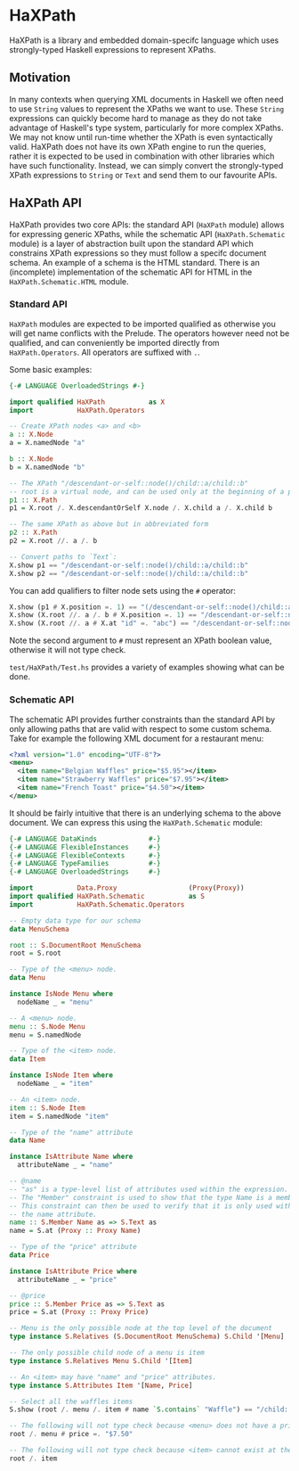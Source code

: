 # HaXPath
HaXPath is a library and embedded domain-specifc language which uses strongly-typed Haskell expressions to represent
XPaths.

## Motivation
In many contexts when querying XML documents in Haskell we often need to use `String` values to represent the
XPaths we want to use. These `String` expressions can quickly become hard to manage as they do not take advantage of
Haskell's type system, particularly for more complex XPaths. We may not know until run-time whether the XPath is even
syntactically valid. HaXPath does not have its own XPath engine to run the queries, rather it is expected to be used
in combination with other libraries which have such functionality. Instead, we can simply convert the strongly-typed
XPath expressions to `String` or `Text` and send them to our favourite APIs.

## HaXPath API
HaXPath provides two core APIs: the standard API (`HaXPath` module) allows for expressing generic XPaths, while
the schematic API (`HaXPath.Schematic` module) is a layer of abstraction built upon the standard API which constrains
XPath expressions so they must follow a specifc document schema. An example of a schema is the HTML standard. There is
an (incomplete) implementation of the schematic API for HTML in the `HaXPath.Schematic.HTML` module.

### Standard API
`HaXPath` modules are expected to be imported qualified as otherwise you will get name conflicts with the Prelude. The
operators however need not be qualified, and can conveniently be imported directly from `HaXPath.Operators`. All
operators are suffixed with `.`.

Some basic examples:

```haskell
{-# LANGUAGE OverloadedStrings #-}

import qualified HaXPath           as X
import           HaXPath.Operators

-- Create XPath nodes <a> and <b>
a :: X.Node
a = X.namedNode "a"

b :: X.Node
b = X.namedNode "b"

-- The XPath "/descendant-or-self::node()/child::a/child::b"
-- root is a virtual node, and can be used only at the beginning of a path to indicate it is an absolute path
p1 :: X.Path
p1 = X.root /. X.descendantOrSelf X.node /. X.child a /. X.child b

-- The same XPath as above but in abbreviated form
p2 :: X.Path
p2 = X.root //. a /. b

-- Convert paths to `Text`:
X.show p1 == "/descendant-or-self::node()/child::a/child::b"
X.show p2 == "/descendant-or-self::node()/child::a/child::b"
```

You can add qualifiers to filter node sets using the `#` operator:

```haskell
X.show (p1 # X.position =. 1) == "(/descendant-or-self::node()/child::a/child::b)[position() = 1]"
X.show (X.root //. a /. b # X.position =. 1) == "/descendant-or-self::node()/child::a/child::b[position() = 1]"
X.show (X.root //. a # X.at "id" =. "abc") == "/descendant-or-self::node()/child::a[@id = 'abc']"
```

Note the second argument to `#` must represent an XPath boolean value, otherwise it will not type check.

`test/HaXPath/Test.hs` provides a variety of examples showing what can be done.

### Schematic API
The schematic API provides further constraints than the standard API by only allowing paths that are valid with respect
to some custom schema. Take for example the following XML document for a restaurant menu:

```xml
<?xml version="1.0" encoding="UTF-8"?>
<menu>
  <item name="Belgian Waffles" price="$5.95"></item>
  <item name="Strawberry Waffles" price="$7.95"></item>
  <item name="French Toast" price="$4.50"></item>
</menu>
```
It should be fairly intuitive that there is an underlying schema to the above document. We can express this using the
`HaXPath.Schematic` module:

```haskell
{-# LANGUAGE DataKinds             #-}
{-# LANGUAGE FlexibleInstances     #-}
{-# LANGUAGE FlexibleContexts      #-}
{-# LANGUAGE TypeFamilies          #-}
{-# LANGUAGE OverloadedStrings     #-}

import           Data.Proxy                  (Proxy(Proxy))
import qualified HaXPath.Schematic           as S
import           HaXPath.Schematic.Operators

-- Empty data type for our schema
data MenuSchema

root :: S.DocumentRoot MenuSchema
root = S.root

-- Type of the <menu> node.
data Menu

instance IsNode Menu where
  nodeName _ = "menu"

-- A <menu> node.
menu :: S.Node Menu
menu = S.namedNode

-- Type of the <item> node.
data Item

instance IsNode Item where
  nodeName _ = "item"

-- An <item> node.
item :: S.Node Item
item = S.namedNode "item"

-- Type of the "name" attribute
data Name

instance IsAttribute Name where
  attributeName _ = "name"

-- @name
-- "as" is a type-level list of attributes used within the expression.
-- The "Member" constraint is used to show that the type Name is a member of "as".
-- This constraint can then be used to verify that it is only used within the context of a node that can actually have
-- the name attribute.
name :: S.Member Name as => S.Text as
name = S.at (Proxy :: Proxy Name)

-- Type of the "price" attribute
data Price

instance IsAttribute Price where
  attributeName _ = "price"

-- @price
price :: S.Member Price as => S.Text as
price = S.at (Proxy :: Proxy Price)

-- Menu is the only possible node at the top level of the document
type instance S.Relatives (S.DocumentRoot MenuSchema) S.Child '[Menu]

-- The only possible child node of a menu is item
type instance S.Relatives Menu S.Child '[Item]

-- An <item> may have "name" and "price" attributes.
type instance S.Attributes Item '[Name, Price]

-- Select all the waffles items
S.show (root /. menu /. item # name `S.contains` "Waffle") == "/child::menu/child::item[contains(@name, 'Waffle')]"

-- The following will not type check because <menu> does not have a price
root /. menu # price =. "$7.50"

-- The following will not type check because <item> cannot exist at the top level of the document
root /. item
```
